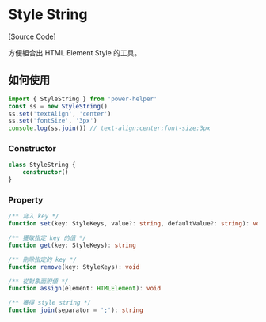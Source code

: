# Style String

[[Source Code]](https://github.com/KHC-ZhiHao/PowerHelper/blob/master/lib/modules/style-string.ts)

方便組合出 HTML Element Style 的工具。

## 如何使用

```ts
import { StyleString } from 'power-helper'
const ss = new StyleString()
ss.set('textAlign', 'center')
ss.set('fontSize', '3px')
console.log(ss.join()) // text-align:center;font-size:3px
```

### Constructor

```ts
class StyleString {
    constructor()
}
```

### Property

```ts
/** 寫入 key */
function set(key: StyleKeys, value?: string, defaultValue?: string): void

/** 獲取指定 key 的值 */
function get(key: StyleKeys): string

/** 刪除指定的 key */
function remove(key: StyleKeys): void

/** 從對象面附値 */
function assign(element: HTMLElement): void

/** 獲得 style string */
function join(separator = ';'): string
```
